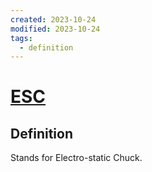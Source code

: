 ```yaml
---
created: 2023-10-24
modified: 2023-10-24
tags:
  - definition
---
```

# [ESC](.md)

## Definition 
Stands for Electro-static Chuck. 